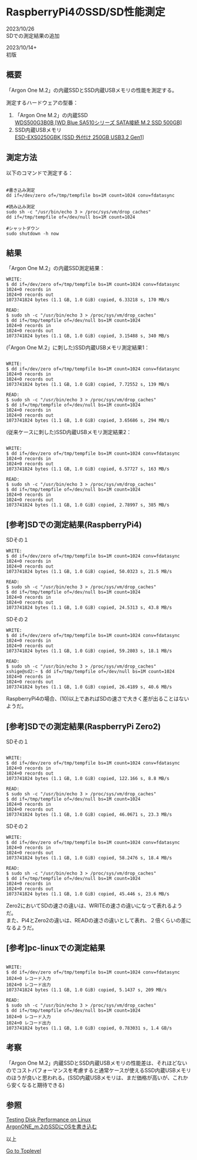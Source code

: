     
# RaspberryPi4のSSD/SD性能測定  

2023/10/26  
SDでの測定結果の追加  

2023/10/14+      
初版    
  
## 概要 
「Argon One M.2」の内蔵SSDとSSD内蔵USBメモリの性能を測定する。

測定するハードウェアの型番：
1. 「Argon One M.2」の内蔵SSD  
[WDS500G3B0B [WD Blue SA510シリーズ SATA接続 M.2 SSD 500GB]](https://www.yodobashi.com/product/100000001007168243/?kad1=1&utm_medium=cpc&utm_source=kakaku&utm_term=WDS500G3B0B+%5BWD+Blue+SA510%E3%82%B7%E3%83%AA%E3%83%BC%E3%82%BA+SATA%E6%8E%A5%E7%B6%9A+M.2+SSD+500GB%5D&xfr=kad)  
2. SSD内蔵USBメモリ    
[ESD-EXS0250GBK [SSD 外付け 250GB USB3.2 Gen1]](https://www.yodobashi.com/product/100000001008041380/)  


## 測定方法

以下のコマンドで測定する：  
```

#書き込み測定
dd if=/dev/zero of=/tmp/tempfile bs=1M count=1024 conv=fdatasync

#読み込み測定
sudo sh -c "/usr/bin/echo 3 > /proc/sys/vm/drop_caches"
dd if=/tmp/tempfile of=/dev/null bs=1M count=1024

#シャットダウン
sudo shutdown -h now 

```

## 結果

「Argon One M.2」の内蔵SSD測定結果：  
```
WRITE:
$ dd if=/dev/zero of=/tmp/tempfile bs=1M count=1024 conv=fdatasync
1024+0 records in
1024+0 records out
1073741824 bytes (1.1 GB, 1.0 GiB) copied, 6.33218 s, 170 MB/s

READ:
$ sudo sh -c "/usr/bin/echo 3 > /proc/sys/vm/drop_caches"
$ dd if=/tmp/tempfile of=/dev/null bs=1M count=1024
1024+0 records in
1024+0 records out
1073741824 bytes (1.1 GB, 1.0 GiB) copied, 3.15488 s, 340 MB/s

```

(「Argon One M.2」に刺した)SSD内蔵USBメモリ測定結果1：  
```

WRITE:
$ dd if=/dev/zero of=/tmp/tempfile bs=1M count=1024 conv=fdatasync
1024+0 records in
1024+0 records out
1073741824 bytes (1.1 GB, 1.0 GiB) copied, 7.72552 s, 139 MB/s

READ:
$ sudo sh -c "/usr/bin/echo 3 > /proc/sys/vm/drop_caches"
$ dd if=/tmp/tempfile of=/dev/null bs=1M count=1024
1024+0 records in
1024+0 records out
1073741824 bytes (1.1 GB, 1.0 GiB) copied, 3.65686 s, 294 MB/s

```

(従来ケースに刺した)SSD内蔵USBメモリ測定結果2：  
```

WRITE:
$ dd if=/dev/zero of=/tmp/tempfile bs=1M count=1024 conv=fdatasync
1024+0 records in
1024+0 records out
1073741824 bytes (1.1 GB, 1.0 GiB) copied, 6.57727 s, 163 MB/s

READ:
$ sudo sh -c "/usr/bin/echo 3 > /proc/sys/vm/drop_caches"
$ dd if=/tmp/tempfile of=/dev/null bs=1M count=1024
1024+0 records in
1024+0 records out
1073741824 bytes (1.1 GB, 1.0 GiB) copied, 2.78997 s, 385 MB/s

```

## [参考]SDでの測定結果(RaspberryPi4)  

SDその１
```
WRITE:
$ dd if=/dev/zero of=/tmp/tempfile bs=1M count=1024 conv=fdatasync
1024+0 records in
1024+0 records out
1073741824 bytes (1.1 GB, 1.0 GiB) copied, 50.0323 s, 21.5 MB/s

READ:
$ sudo sh -c "/usr/bin/echo 3 > /proc/sys/vm/drop_caches"
$ dd if=/tmp/tempfile of=/dev/null bs=1M count=1024
1024+0 records in
1024+0 records out
1073741824 bytes (1.1 GB, 1.0 GiB) copied, 24.5313 s, 43.8 MB/s
```

SDその２
```
WRITE:
$ dd if=/dev/zero of=/tmp/tempfile bs=1M count=1024 conv=fdatasync
1024+0 records in
1024+0 records out
1073741824 bytes (1.1 GB, 1.0 GiB) copied, 59.2803 s, 18.1 MB/s

READ:
$ sudo sh -c "/usr/bin/echo 3 > /proc/sys/vm/drop_caches"
xshige@sd2:~ $ dd if=/tmp/tempfile of=/dev/null bs=1M count=1024
1024+0 records in
1024+0 records out
1073741824 bytes (1.1 GB, 1.0 GiB) copied, 26.4189 s, 40.6 MB/s
```
RaspberryPi4の場合、(10)以上であればSDの速さで大きく差が出ることはないようだ。

## [参考]SDでの測定結果(RaspberryPi Zero2)

SDその１
```

WRITE:
$ dd if=/dev/zero of=/tmp/tempfile bs=1M count=1024 conv=fdatasync
1024+0 records in
1024+0 records out
1073741824 bytes (1.1 GB, 1.0 GiB) copied, 122.166 s, 8.8 MB/s

READ:
$ sudo sh -c "/usr/bin/echo 3 > /proc/sys/vm/drop_caches"
$ dd if=/tmp/tempfile of=/dev/null bs=1M count=1024
1024+0 records in
1024+0 records out
1073741824 bytes (1.1 GB, 1.0 GiB) copied, 46.0671 s, 23.3 MB/s
```

SDその２
```
WRITE:
$ dd if=/dev/zero of=/tmp/tempfile bs=1M count=1024 conv=fdatasync
1024+0 records in
1024+0 records out
1073741824 bytes (1.1 GB, 1.0 GiB) copied, 58.2476 s, 18.4 MB/s

READ:
$ sudo sh -c "/usr/bin/echo 3 > /proc/sys/vm/drop_caches"
$ dd if=/tmp/tempfile of=/dev/null bs=1M count=1024
1024+0 records in
1024+0 records out
1073741824 bytes (1.1 GB, 1.0 GiB) copied, 45.446 s, 23.6 MB/s

```
Zero2においてSDの速さの違いは、WRITEの速さの違いになって表れるようだ。  
また、Pi4とZero2の違いは、READの速さの違いとして表れ、２倍くらいの差になるようだ。


## [参考]pc-linuxでの測定結果
```

WRITE:
$ dd if=/dev/zero of=/tmp/tempfile bs=1M count=1024 conv=fdatasync
1024+0 レコード入力
1024+0 レコード出力
1073741824 bytes (1.1 GB, 1.0 GiB) copied, 5.1437 s, 209 MB/s

READ:
$ sudo sh -c "/usr/bin/echo 3 > /proc/sys/vm/drop_caches"
$ dd if=/tmp/tempfile of=/dev/null bs=1M count=1024
1024+0 レコード入力
1024+0 レコード出力
1073741824 bytes (1.1 GB, 1.0 GiB) copied, 0.783031 s, 1.4 GB/s

```

## 考察  
「Argon One M.2」内蔵SSDとSSD内蔵USBメモリの性能差は、それほどないのでコストパフォーマンスを考慮すると通常ケースが使えるSSD内蔵USBメモリのほうが良いと思われる。(SSD内蔵USBメモリは、まだ価格が高いが、これから安くなると期待できる) 

## 参照  
[Testing Disk Performance on Linux](https://www.baeldung.com/linux/disk-performance-test)   
[ArgonONE_m.2のSSDにOSを書き込む](https://xshigee.github.io/web0/md/RSPI_ArgonOne_m.2.html)   

以上  

[Go to Toplevel](https://xshigee.github.io/web0/)  


